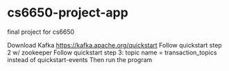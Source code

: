 # cs6650-project-app
final project for cs6650

Download Kafka
https://kafka.apache.org/quickstart
Follow quickstart step 2 w/ zookeeper
Follow quickstart step 3: topic name = transaction_topics instead of quickstart-events
Then run the program
